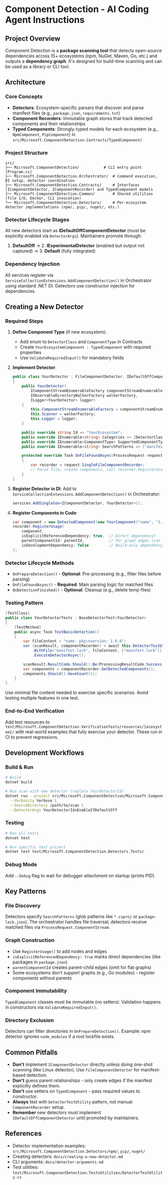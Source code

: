 # Component Detection - AI Coding Agent Instructions

## Project Overview
Component Detection is a **package scanning tool** that detects open-source dependencies across 15+ ecosystems (npm, NuGet, Maven, Go, etc.) and outputs a **dependency graph**. It's designed for build-time scanning and can be used as a library or CLI tool.

## Architecture

### Core Concepts
- **Detectors**: Ecosystem-specific parsers that discover and parse manifest files (e.g., `package.json`, `requirements.txt`)
- **Component Recorders**: Immutable graph stores that track detected components and their relationships
- **Typed Components**: Strongly-typed models for each ecosystem (e.g., `NpmComponent`, `PipComponent`) in `src/Microsoft.ComponentDetection.Contracts/TypedComponent/`

### Project Structure
```
src/
├── Microsoft.ComponentDetection/           # CLI entry point (Program.cs)
├── Microsoft.ComponentDetection.Orchestrator/  # Command execution, DI setup, detector coordination
├── Microsoft.ComponentDetection.Contracts/     # Interfaces (IComponentDetector, IComponentRecorder) and TypedComponent models
├── Microsoft.ComponentDetection.Common/        # Shared utilities (file I/O, Docker, CLI invocation)
└── Microsoft.ComponentDetection.Detectors/     # Per-ecosystem detector implementations (npm/, pip/, nuget/, etc.)
```

### Detector Lifecycle Stages
All new detectors start as **IDefaultOffComponentDetector** (must be explicitly enabled via `DetectorArgs`). Maintainers promote through:
1. **DefaultOff** → 2. **IExperimentalDetector** (enabled but output not captured) → 3. **Default** (fully integrated)

### Dependency Injection
All services register via `ServiceCollectionExtensions.AddComponentDetection()` in Orchestrator using standard .NET DI. Detectors use constructor injection for dependencies.

## Creating a New Detector

### Required Steps
1. **Define Component Type** (if new ecosystem):
   - Add enum to `DetectorClass` and `ComponentType` in Contracts
   - Create `YourEcosystemComponent : TypedComponent` with required properties
   - Use `ValidateRequiredInput()` for mandatory fields

2. **Implement Detector**:
   ```csharp
   public class YourDetector : FileComponentDetector, IDefaultOffComponentDetector
   {
       public YourDetector(
           IComponentStreamEnumerableFactory componentStreamEnumerableFactory,
           IObservableDirectoryWalkerFactory walkerFactory,
           ILogger<YourDetector> logger)
       {
           this.ComponentStreamEnumerableFactory = componentStreamEnumerableFactory;
           this.Scanner = walkerFactory;
           this.Logger = logger;
       }

       public override string Id => "YourEcosystem";
       public override IEnumerable<string> Categories => [DetectorClass.YourCategory];
       public override IEnumerable<ComponentType> SupportedComponentTypes => [ComponentType.YourType];
       public override IEnumerable<string> SearchPatterns => ["manifest.lock"]; // Glob patterns

       protected override Task OnFileFoundAsync(ProcessRequest request, IDictionary<string, string> detectorArgs)
       {
           var recorder = request.SingleFileComponentRecorder;
           // Parse file, create components, call recorder.RegisterUsage()
       }
   }
   ```

3. **Register Detector in DI**:
   Add to `ServiceCollectionExtensions.AddComponentDetection()` in Orchestrator:
   ```csharp
   services.AddSingleton<IComponentDetector, YourDetector>();
   ```

4. **Register Components in Code**:
   ```csharp
   var component = new DetectedComponent(new YourComponent("name", "1.0.0"));
   recorder.RegisterUsage(
       component,
       isExplicitReferencedDependency: true,  // Direct dependency?
       parentComponentId: parentId,           // For graph edges (can be null)
       isDevelopmentDependency: false         // Build-only dependency?
   );
   ```

### Detector Lifecycle Methods
- `OnPrepareDetection()` - **Optional**: Pre-processing (e.g., filter files before parsing)
- `OnFileFoundAsync()` - **Required**: Main parsing logic for matched files
- `OnDetectionFinished()` - **Optional**: Cleanup (e.g., delete temp files)

### Testing Pattern
```csharp
[TestClass]
public class YourDetectorTests : BaseDetectorTest<YourDetector>
{
    [TestMethod]
    public async Task TestBasicDetection()
    {
        var fileContent = "name: pkg\nversion: 1.0.0";
        var (scanResult, componentRecorder) = await this.DetectorTestUtility
            .WithFile("manifest.lock", fileContent, ["manifest.lock"])
            .ExecuteDetectorAsync();

        scanResult.ResultCode.Should().Be(ProcessingResultCode.Success);
        var components = componentRecorder.GetDetectedComponents();
        components.Should().HaveCount(1);
    }
}
```

Use minimal file content needed to exercise specific scenarios. Avoid testing multiple features in one test.

### End-to-End Verification
Add test resources to `test/Microsoft.ComponentDetection.VerificationTests/resources/[ecosystem]/` with real-world examples that fully exercise your detector. These run in CI to prevent regressions.

## Development Workflows

### Build & Run
```bash
# Build
dotnet build

# Run scan with new detector (replace YourDetectorId)
dotnet run --project src/Microsoft.ComponentDetection/Microsoft.ComponentDetection.csproj scan \
  --Verbosity Verbose \
  --SourceDirectory /path/to/scan \
  --DetectorArgs YourDetectorId=EnableIfDefaultOff
```

### Testing
```bash
# Run all tests
dotnet test

# Run specific test project
dotnet test test/Microsoft.ComponentDetection.Detectors.Tests/
```

### Debug Mode
Add `--Debug` flag to wait for debugger attachment on startup (prints PID).

## Key Patterns

### File Discovery
Detectors specify `SearchPatterns` (glob patterns like `*.csproj` or `package-lock.json`). The orchestrator handles file traversal; detectors receive matched files via `ProcessRequest.ComponentStream`.

### Graph Construction
- Use `RegisterUsage()` to add nodes and edges
- `isExplicitReferencedDependency: true` marks direct dependencies (like packages in `package.json`)
- `parentComponentId` creates parent-child edges (omit for flat graphs)
- Some ecosystems don't support graphs (e.g., Go modules) - register components without parents

### Component Immutability
`TypedComponent` classes must be immutable (no setters). Validation happens in constructors via `ValidateRequiredInput()`.

### Directory Exclusion
Detectors can filter directories in `OnPrepareDetection()`. Example: npm detector ignores `node_modules` if a root lockfile exists.

## Common Pitfalls

- **Don't** implement `IComponentDetector` directly unless doing one-shot scanning (like Linux detector). Use `FileComponentDetector` for manifest-based detection.
- **Don't** guess parent relationships - only create edges if the manifest explicitly defines them.
- **Don't** use setters on `TypedComponent` - pass required values to constructor.
- **Always** test with `DetectorTestUtility` pattern, not manual `ComponentRecorder` setup.
- **Remember** new detectors must implement `IDefaultOffComponentDetector` until promoted by maintainers.

## References
- Detector implementation examples: `src/Microsoft.ComponentDetection.Detectors/npm/`, `pip/`, `nuget/`
- Creating detectors: `docs/creating-a-new-detector.md`
- CLI arguments: `docs/detector-arguments.md`
- Test utilities: `test/Microsoft.ComponentDetection.TestsUtilities/DetectorTestUtility.cs`
